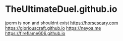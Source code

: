# TheUltimateDuel.github.io 
jperm is non and shouldnt exist
https://horsescary.com
https://gloriouscraft.github.io
https://neyoa.me
https://fireflame606.github.io
